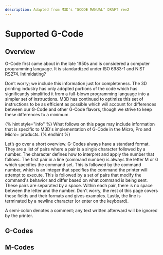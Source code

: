 ```yaml
---
description: Adapted from M3D's "GCODE MANUAL" DRAFT rev2
---
```


# Supported G-Code

## Overview

G-Code first came about in the late 1950s and is considered a computer programming language.  It is standardized under ISO 6983-1 and NIST RS274.  Intimidating?

Don’t worry; we include this information just for completeness.  The 3D printing industry has only adopted portions of the code which has significantly simplified it from a full-blown programming language into a simpler set of instructions.  M3D has continued to optimize this set of instructions to be as efficient as possible which will account for differences between our G-Code and other G-Code flavors, though we strive to keep these differences to a minimum.

{% hint style="info" %}
What follows on this page may include information that is specific to M3D's implementation of G-Code in the Micro, Pro and Micro+ products.
{% endhint %}

Let’s go over a short overview.  G-Codes always have a standard format.  They are a list of pairs where a pair is a single character followed by a number.  The character defines how to interpret and apply the number that follows.  The first pair in a line \(command number\) is always the letter M or G which specifies the command set.  This is followed by the command number, which is an integer that specifies the command the printer will attempt to execute.  This is followed by a set of pairs that modify the command's behavior and differ based on what command is being sent.  These pairs are separated by a space.  Within each pair, there is no space between the letter and the number.  Don't worry, the rest of this page covers these fields and their formats and gives examples.  Lastly, the line is terminated by a newline character \(or enter on the keyboard\).

A semi-colon denotes a comment; any text written afterward will be ignored by the printer.

## G-Codes

## M-Codes



